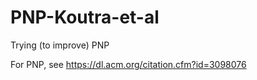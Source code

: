 # PNP-Koutra-et-al
Trying (to improve) PNP

For PNP, see https://dl.acm.org/citation.cfm?id=3098076
